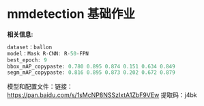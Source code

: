 # mmdetection 基础作业
__相关信息:__

```javascript
dataset：ballon
model：Mask R-CNN: R-50-FPN
best_epoch: 9
bbox_mAP_copypaste: 0.780 0.895 0.874 0.151 0.634 0.849
segm_mAP_copypaste: 0.816 0.895 0.873 0.202 0.672 0.879

```

模型和配置文件：链接：https://pan.baidu.com/s/1sMcNP8NSSzIxtA1ZbF9VEw 提取码：j4bk

